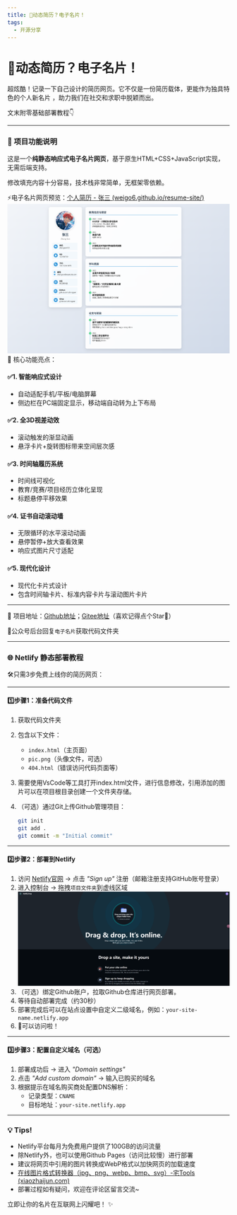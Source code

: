 ```yaml
---
title: 📣动态简历？电子名片！
tags:
  - 开源分享
---
```

# 📣动态简历？电子名片！

超炫酷！记录一下自己设计的简历网页。它不仅是一份简历载体，更能作为独具特色的个人新名片 ，助力我们在社交和求职中脱颖而出。

文末附零基础部署教程👇

---

### 📝 项目功能说明

这是一个**纯静态响应式电子名片网页**，基于原生HTML+CSS+JavaScript实现，无需后端支持。

修改填充内容十分容易，技术栈非常简单，无框架零依赖。

⚡电子名片网页预览：[个人简历 - 张三 (weigo6.github.io/resume-site/)](https://weigo6.github.io/resume-site/)
![example](./个人简历.assets/example.png)
🎯 核心功能亮点：

#### ✅1. **智能响应式设计**

- 自动适配手机/平板/电脑屏幕  
- 侧边栏在PC端固定显示，移动端自动转为上下布局  

#### ✅2. **全3D视差动效**

- 滚动触发的渐显动画 
- 悬浮卡片+旋转图标带来空间层次感

#### ✅3. **时间轴履历系统**

- 时间线可视化  
- 教育/竞赛/项目经历立体化呈现
- 标题悬停平移效果  

#### ✅4. **证书自动滚动墙**

- 无限循环的水平滚动动画
- 悬停暂停+放大查看效果  
- 响应式图片尺寸适配  

#### ✅5. **现代化设计**

- 现代化卡片式设计  
- 包含时间轴卡片、标准内容卡片与滚动图片卡片

---

📌 项目地址：[Github地址](https://github.com/weigo6/resume-site)；[Gitee地址](https://gitee.com/weigo6/resume-site)（喜欢记得点个Star🌟）

📌公众号后台回复`电子名片`获取代码文件夹

---

### 🌐 Netlify 静态部署教程

🛠️只需3步免费上线你的简历网页：

---

#### 1️⃣步骤1：准备代码文件

1. 获取代码文件夹
2. 包含以下文件：  
   - `index.html`（主页面）  
   - `pic.png`（头像文件，可选）  
   - `404.html`（错误访问代码页面等）
3. 需要使用VsCode等工具打开index.html文件，进行信息修改，引用添加的图片可以在项目根目录创建一个文件夹存储。
4. （可选）通过Git上传Github管理项目：  

   ```bash
   git init
   git add .
   git commit -m "Initial commit"
   ```

---

#### 2️⃣步骤2：部署到Netlify

1. 访问 [Netlify官网](https://www.netlify.com/) → 点击 _"Sign up"_ 注册（邮箱注册支持GitHub账号登录）  
2. 进入控制台 → 拖拽`项目文件夹`到虚线区域  
   ![image-20250407120211010](./个人简历.assets/image-20250407120211010.png)
3. （可选）绑定Github账户，拉取Github仓库进行网页部署。
4. 等待自动部署完成（约30秒）  
5. 部署完成后可以在站点设置中自定义二级域名，例如：`your-site-name.netlify.app`
6. 🌟可以访问啦！

---

#### 3️⃣步骤3：配置自定义域名（可选）

1. 部署成功后 → 进入 _"Domain settings"_  
2. 点击 _"Add custom domain"_ → 输入已购买的域名  
3. 根据提示在域名购买商处配置DNS解析：  
   - 记录类型：`CNAME`  
   - 目标地址：`your-site.netlify.app`  

---

### 💡 Tips!

- Netlify平台每月为免费用户提供了100GB的访问流量
- 除Netlify外，也可以使用Github Pages（访问比较慢）进行部署
- 建议将网页中引用的图片转换成WebP格式以加快网页的加载速度
- [在线图片格式转换器（jpg、png、webp、bmp、svg）-宅Tools (xiaozhaijun.com)](https://tools.xiaozhaijun.com/#/index)
- 部署过程如有疑问，欢迎在评论区留言交流~

立即让你的名片在互联网上闪耀吧！ ✨  
